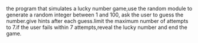 the program that simulates a lucky number game,use the random module to generate a random integer between 1 and 100, ask the user to guess the number.give hints after each guess.limit the maximum number of attempts to 7.if the user fails within 7 attempts,reveal the lucky number and end the game. 
